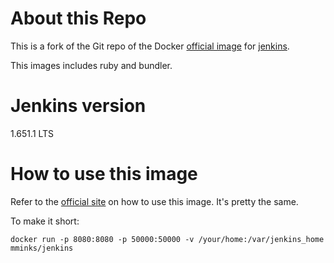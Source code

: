 # About this Repo

This is a fork of the Git repo of the Docker [official image](https://docs.docker.com/docker-hub/official_repos/) for [jenkins](hhttps://hub.docker.com/_/jenkins/).

This images includes ruby and bundler.

# Jenkins version

1.651.1 LTS

# How to use this image

Refer to the [official site](https://github.com/jenkinsci/docker) on how to use this image. It's pretty the same.

To make it short:

```
docker run -p 8080:8080 -p 50000:50000 -v /your/home:/var/jenkins_home mminks/jenkins
```
